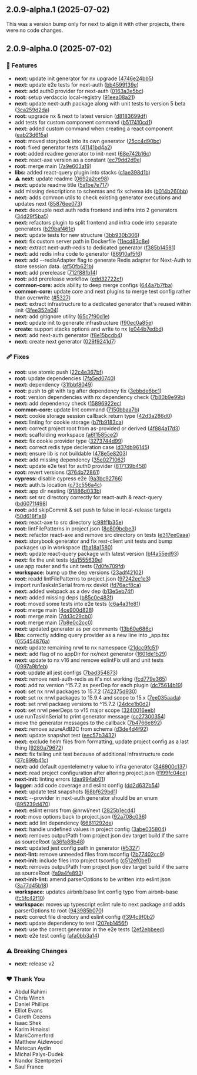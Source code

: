 ## 2.0.9-alpha.1 (2025-07-02)

This was a version bump only for next to align it with other projects, there were no code changes.

## 2.0.9-alpha.0 (2025-07-02)

### 🚀 Features

- **next:** update init generator for nx upgrade ([4746e24bb5](https://github.com/Ensono/stacks-nx-plugins/commit/4746e24bb5))
- **next:** update e2e tests for next-auth ([bb4599139e](https://github.com/Ensono/stacks-nx-plugins/commit/bb4599139e))
- **next:** add auth0 provider for next-auth ([0163a3e5bc](https://github.com/Ensono/stacks-nx-plugins/commit/0163a3e5bc))
- **root:** setup verdaccio local-registry ([91eea08a21](https://github.com/Ensono/stacks-nx-plugins/commit/91eea08a21))
- **next:** update next-auth package along with unit tests to version 5 beta ([3ca259d2da](https://github.com/Ensono/stacks-nx-plugins/commit/3ca259d2da))
- **root:** upgrade nx & next to latest version ([d8183699df](https://github.com/Ensono/stacks-nx-plugins/commit/d8183699df))
- add tests for custom component command ([b517410cd1](https://github.com/Ensono/stacks-nx-plugins/commit/b517410cd1))
- **next:** added custom command when creating a react component ([eab23d615a](https://github.com/Ensono/stacks-nx-plugins/commit/eab23d615a))
- **root:** moved storybook into its own generator ([25cc4d90bc](https://github.com/Ensono/stacks-nx-plugins/commit/25cc4d90bc))
- **root:** fixed generator tests ([41141bd4a2](https://github.com/Ensono/stacks-nx-plugins/commit/41141bd4a2))
- **root:** added readme generator to init-next ([68e742b16c](https://github.com/Ensono/stacks-nx-plugins/commit/68e742b16c))
- **next:** react-axe version as a constant ([ec79dd2d9e](https://github.com/Ensono/stacks-nx-plugins/commit/ec79dd2d9e))
- **root:** merge main ([7a9e603a19](https://github.com/Ensono/stacks-nx-plugins/commit/7a9e603a19))
- **libs:** added react-query plugin into stacks ([c1ae398d1b](https://github.com/Ensono/stacks-nx-plugins/commit/c1ae398d1b))
- ⚠️  **next:** update readme ([0692a2ce98](https://github.com/Ensono/stacks-nx-plugins/commit/0692a2ce98))
- **next:** update readme title ([5a1be7e717](https://github.com/Ensono/stacks-nx-plugins/commit/5a1be7e717))
- add missing descriptions to schemas and fix schema ids ([b014b260bb](https://github.com/Ensono/stacks-nx-plugins/commit/b014b260bb))
- **next:** adds common utils to check existing generator executions and updates next ([85876ee073](https://github.com/Ensono/stacks-nx-plugins/commit/85876ee073))
- **next:** decouple next auth redis frontend and infra into 2 generators ([34d29f5ba5](https://github.com/Ensono/stacks-nx-plugins/commit/34d29f5ba5))
- **next:** refactors plugin to split frontend and infra code into separate generators ([b29baf461e](https://github.com/Ensono/stacks-nx-plugins/commit/b29baf461e))
- **next:** update tests for new structure ([3bb930b306](https://github.com/Ensono/stacks-nx-plugins/commit/3bb930b306))
- **next:** fix custom server path in Dockerfile ([11ecd83c8e](https://github.com/Ensono/stacks-nx-plugins/commit/11ecd83c8e))
- **next:** extract next-auth-redis to dedicated generator ([f385b14581](https://github.com/Ensono/stacks-nx-plugins/commit/f385b14581))
- **next:** add redis infra code to generator ([86910af5f6](https://github.com/Ensono/stacks-nx-plugins/commit/86910af5f6))
- **next:** add --redisAdapter flag to generate Redis adapter for Next-Auth to store session data. ([af50fb621b](https://github.com/Ensono/stacks-nx-plugins/commit/af50fb621b))
- **next:** add prerelease ([712f88fb14](https://github.com/Ensono/stacks-nx-plugins/commit/712f88fb14))
- **root:** add prerelease workflow ([edd32722cf](https://github.com/Ensono/stacks-nx-plugins/commit/edd32722cf))
- **common-core:** adds ability to deep merge configs ([644a7b7fba](https://github.com/Ensono/stacks-nx-plugins/commit/644a7b7fba))
- **common-core:** update core and next plugins to merge test config rather than overwrite ([#5327](https://github.com/Ensono/stacks-nx-plugins/issues/5327))
- **next:** extract infrastructure to a dedicated generator that's reused within :init ([3fee352e04](https://github.com/Ensono/stacks-nx-plugins/commit/3fee352e04))
- **next:** add gitignore utility ([65c7f90d1e](https://github.com/Ensono/stacks-nx-plugins/commit/65c7f90d1e))
- **next:** update init to generate infrastructure ([f90ec0a85e](https://github.com/Ensono/stacks-nx-plugins/commit/f90ec0a85e))
- **create:** support stacks options and write to nx ([e044b7edbd](https://github.com/Ensono/stacks-nx-plugins/commit/e044b7edbd))
- **next:** add next-auth generator ([f8e15bcdb4](https://github.com/Ensono/stacks-nx-plugins/commit/f8e15bcdb4))
- **next:** create next generator ([029f9241d7](https://github.com/Ensono/stacks-nx-plugins/commit/029f9241d7))

### 🩹 Fixes

- **root:** use atomic push ([22c4e367bf](https://github.com/Ensono/stacks-nx-plugins/commit/22c4e367bf))
- **root:** update dependencies ([7fa5ed0740](https://github.com/Ensono/stacks-nx-plugins/commit/7fa5ed0740))
- **next:** dependency ([31fbbf8049](https://github.com/Ensono/stacks-nx-plugins/commit/31fbbf8049))
- **root:** push to git with tag after dependency fix ([3ebbde6bc1](https://github.com/Ensono/stacks-nx-plugins/commit/3ebbde6bc1))
- **root:** version dependencies with nx dependency check ([7b80b9e99b](https://github.com/Ensono/stacks-nx-plugins/commit/7b80b9e99b))
- **next:** add dependency check ([15896922ec](https://github.com/Ensono/stacks-nx-plugins/commit/15896922ec))
- **common-core:** update lint command ([7150bbaa7b](https://github.com/Ensono/stacks-nx-plugins/commit/7150bbaa7b))
- **next:** cookie storage session callback return type ([42d3a286d0](https://github.com/Ensono/stacks-nx-plugins/commit/42d3a286d0))
- **next:** linting for cookie storage ([b7fb9183ca](https://github.com/Ensono/stacks-nx-plugins/commit/b7fb9183ca))
- **next:** correct project root from as-provided or derived ([4f884a17d3](https://github.com/Ensono/stacks-nx-plugins/commit/4f884a17d3))
- **next:** scaffolding workspace ([a6f1585ce2](https://github.com/Ensono/stacks-nx-plugins/commit/a6f1585ce2))
- **next:** fix cookie provider type ([3273744d99](https://github.com/Ensono/stacks-nx-plugins/commit/3273744d99))
- **next:** correct redis type decleration case ([d37db96145](https://github.com/Ensono/stacks-nx-plugins/commit/d37db96145))
- **next:** ensure lib is not buildable ([478e5e8203](https://github.com/Ensono/stacks-nx-plugins/commit/478e5e8203))
- **next:** add missing dependency ([35e0271062](https://github.com/Ensono/stacks-nx-plugins/commit/35e0271062))
- **next:** update e2e test for auth0 provider ([817139b458](https://github.com/Ensono/stacks-nx-plugins/commit/817139b458))
- **root:** revert versions ([3764b72861](https://github.com/Ensono/stacks-nx-plugins/commit/3764b72861))
- **cypress:** disable cypress e2e ([9a3bc92766](https://github.com/Ensono/stacks-nx-plugins/commit/9a3bc92766))
- **next:** auth.ts location ([c73c556a4c](https://github.com/Ensono/stacks-nx-plugins/commit/c73c556a4c))
- **next:** app dir nesting ([91886d033b](https://github.com/Ensono/stacks-nx-plugins/commit/91886d033b))
- **next:** set src directory correctly for react-auth & react-query ([bd6071f498](https://github.com/Ensono/stacks-nx-plugins/commit/bd6071f498))
- **root:** add skipCommit & set push to false in local-release targets ([50d618f1a8](https://github.com/Ensono/stacks-nx-plugins/commit/50d618f1a8))
- **next:** react-axe to src directory ([c98ff1b35e](https://github.com/Ensono/stacks-nx-plugins/commit/c98ff1b35e))
- **root:** lintFilePatterns in project.json ([8c809bcbe3](https://github.com/Ensono/stacks-nx-plugins/commit/8c809bcbe3))
- **next:** refactor react-axe and remove src directory on tests ([e317ee0aaa](https://github.com/Ensono/stacks-nx-plugins/commit/e317ee0aaa))
- **next:** storybook generator and fix rest-client unit tests and bump packages up in workspace ([fba18a1580](https://github.com/Ensono/stacks-nx-plugins/commit/fba18a1580))
- **next:** update react-query package with latest version ([bf4a55ed93](https://github.com/Ensono/stacks-nx-plugins/commit/bf4a55ed93))
- **next:** fix the unit tests ([da1555639e](https://github.com/Ensono/stacks-nx-plugins/commit/da1555639e))
- use app router and fix unit tests ([7d0fe709fd](https://github.com/Ensono/stacks-nx-plugins/commit/7d0fe709fd))
- **workspace:** bump up the dep versions ([23adf42102](https://github.com/Ensono/stacks-nx-plugins/commit/23adf42102))
- **root:** readd lintFilePatterns to project.json ([97242ec1e3](https://github.com/Ensono/stacks-nx-plugins/commit/97242ec1e3))
- import runTasksInSerial from nx devkit ([fd76acf8ca](https://github.com/Ensono/stacks-nx-plugins/commit/fd76acf8ca))
- **next:** added webpack as a dev dep ([b13e5eb74f](https://github.com/Ensono/stacks-nx-plugins/commit/b13e5eb74f))
- **next:** added missing deps ([b85c0e483f](https://github.com/Ensono/stacks-nx-plugins/commit/b85c0e483f))
- **root:** moved some tests into e2e tests ([c6a4a3fe81](https://github.com/Ensono/stacks-nx-plugins/commit/c6a4a3fe81))
- **root:** merge main ([4ce900d828](https://github.com/Ensono/stacks-nx-plugins/commit/4ce900d828))
- **root:** merge main ([7dd3c29cb0](https://github.com/Ensono/stacks-nx-plugins/commit/7dd3c29cb0))
- **root:** merge main ([7b8e0c2cc0](https://github.com/Ensono/stacks-nx-plugins/commit/7b8e0c2cc0))
- **next:** updated generator as per comments ([13b60e686c](https://github.com/Ensono/stacks-nx-plugins/commit/13b60e686c))
- **libs:** correctly adding query provider as a new line into _app.tsx ([055454876a](https://github.com/Ensono/stacks-nx-plugins/commit/055454876a))
- **next:** update remaining nrwl to nx namespace ([21dcc9fc51](https://github.com/Ensono/stacks-nx-plugins/commit/21dcc9fc51))
- **next:** add flag of no appDir for nx/next generator ([1601de1b29](https://github.com/Ensono/stacks-nx-plugins/commit/1601de1b29))
- **next:** update to nx v16 and remove eslintFix util and unit tests ([0997a9bfeb](https://github.com/Ensono/stacks-nx-plugins/commit/0997a9bfeb))
- **root:** update all jest configs ([7bad354873](https://github.com/Ensono/stacks-nx-plugins/commit/7bad354873))
- **next:** remove next-auth-redis as it's not working ([fcd779e365](https://github.com/Ensono/stacks-nx-plugins/commit/fcd779e365))
- **root:** add nx version ^15.7.2 as peerDep for each plugin ([dc75614b19](https://github.com/Ensono/stacks-nx-plugins/commit/dc75614b19))
- **root:** set nx nrwl packages to 15.7.2 ([742375d930](https://github.com/Ensono/stacks-nx-plugins/commit/742375d930))
- **root:** set nx nrwl packages to 15.9.4 and scope to 15.x ([7ee035aada](https://github.com/Ensono/stacks-nx-plugins/commit/7ee035aada))
- **root:** set nrwl packaeg versions to ^15.7.2 ([24dce1b0d2](https://github.com/Ensono/stacks-nx-plugins/commit/24dce1b0d2))
- **root:** set nrwl peerDeps to v15 major scope ([3240016eeb](https://github.com/Ensono/stacks-nx-plugins/commit/3240016eeb))
- use runTaskInSerial to print generator message ([cc27300354](https://github.com/Ensono/stacks-nx-plugins/commit/cc27300354))
- move the generator messages to the callback ([7b4766e892](https://github.com/Ensono/stacks-nx-plugins/commit/7b4766e892))
- **next:** remove azureAdB2C from schema ([d3de4d4f92](https://github.com/Ensono/stacks-nx-plugins/commit/d3de4d4f92))
- **next:** update snapshot test ([eec57b3432](https://github.com/Ensono/stacks-nx-plugins/commit/eec57b3432))
- **next:** exclude helm files from formatting, update project config as a last thing ([9280a79672](https://github.com/Ensono/stacks-nx-plugins/commit/9280a79672))
- **next:** fix failing unit test because of additional infrastructure code ([37c899b41c](https://github.com/Ensono/stacks-nx-plugins/commit/37c899b41c))
- **next:** add default opentelemetry value to infra generator ([346900c137](https://github.com/Ensono/stacks-nx-plugins/commit/346900c137))
- **next:** read project configuration after altering project.json ([f199fc04ce](https://github.com/Ensono/stacks-nx-plugins/commit/f199fc04ce))
- **next-init:** linting errors ([daa994ab01](https://github.com/Ensono/stacks-nx-plugins/commit/daa994ab01))
- **logger:** add code coverage and eslint config ([dd2d632b54](https://github.com/Ensono/stacks-nx-plugins/commit/dd2d632b54))
- **next:** update test snapshots ([68bf629bd1](https://github.com/Ensono/stacks-nx-plugins/commit/68bf629bd1))
- **next:** --provider in next-auth generator should be an enum ([895239d470](https://github.com/Ensono/stacks-nx-plugins/commit/895239d470))
- **next:** eslint errors from @nrwl/next ([2825b1ecd4](https://github.com/Ensono/stacks-nx-plugins/commit/2825b1ecd4))
- **root:** move options back to project.json ([92a708c036](https://github.com/Ensono/stacks-nx-plugins/commit/92a708c036))
- **next:** add lint dependency ([66611292de](https://github.com/Ensono/stacks-nx-plugins/commit/66611292de))
- **next:** handle undefined values in project config ([3abe035804](https://github.com/Ensono/stacks-nx-plugins/commit/3abe035804))
- **next:** removes outputPath from project json dev target build if the same as sourceRoot ([a36fa88b48](https://github.com/Ensono/stacks-nx-plugins/commit/a36fa88b48))
- **next:** updated jest config path in generator ([#5327](https://github.com/Ensono/stacks-nx-plugins/issues/5327))
- **next-lint:** remove unneeded files from tsconfig ([2b77402cc9](https://github.com/Ensono/stacks-nx-plugins/commit/2b77402cc9))
- **next-init:** include files into project tsconfig ([c512ef0be1](https://github.com/Ensono/stacks-nx-plugins/commit/c512ef0be1))
- **next:** removes outputPath from project json dev target build if the same as sourceRoot ([fa9a4fe893](https://github.com/Ensono/stacks-nx-plugins/commit/fa9a4fe893))
- **next-init-lint:** amend parserOptions to be written into eslint json ([3a77d45b18](https://github.com/Ensono/stacks-nx-plugins/commit/3a77d45b18))
- **workspace:** updates airbnb/base lint config typo from airbnb-base ([fc5fc42f10](https://github.com/Ensono/stacks-nx-plugins/commit/fc5fc42f10))
- **workspace:** moves up typescript eslint rule to next package and adds parserOptions to root ([943985b070](https://github.com/Ensono/stacks-nx-plugins/commit/943985b070))
- **next:** correct file directory and eslint config ([f394c9f0b2](https://github.com/Ensono/stacks-nx-plugins/commit/f394c9f0b2))
- **next:** update dependency to test ([207eb1456f](https://github.com/Ensono/stacks-nx-plugins/commit/207eb1456f))
- **next:** use the correct generator in the e2e tests ([2ef2ebbeed](https://github.com/Ensono/stacks-nx-plugins/commit/2ef2ebbeed))
- **next:** e2e test config ([afa0bb3a14](https://github.com/Ensono/stacks-nx-plugins/commit/afa0bb3a14))

### ⚠️  Breaking Changes

- **next:** release v2

### ❤️ Thank You

- Abdul Rahimi
- Chris Winch
- Daniel Phillips
- Elliot Evans
- Gareth Cozens
- Isaac Shek
- Karim Hmaissi
- MarkComerford
- Matthew Aizlewood
- Metecan Aydin
- Michal Palys-Dudek
- Nandor Szentpeteri
- Saul France